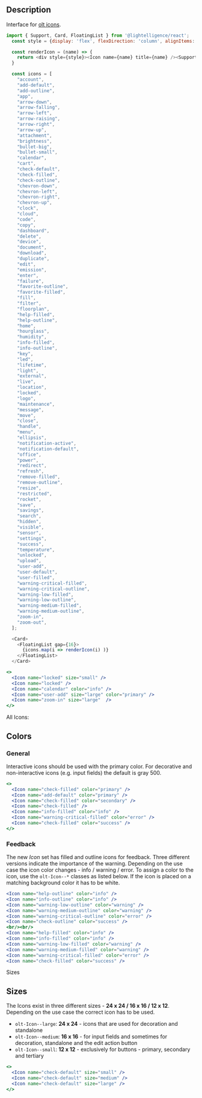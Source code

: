 ## Description

Interface for [olt icons](https://lightelligence-io.github.io/styles/#icon).

```js noeditor
import { Support, Card, FloatingList } from '@lightelligence/react';
  const style = {display: 'flex', flexDirection: 'column', alignItems: 'center', minWidth: '125px',  minHeight: '40px'};

  const renderIcon = (name) => {
    return <div style={style}><Icon name={name} title={name} /><Support>{name}</Support></div>
  }

  const icons = [
    "account",
    "add-default",
    "add-outline",
    "app",
    "arrow-down",
    "arrow-falling",
    "arrow-left",
    "arrow-raising",
    "arrow-right",
    "arrow-up",
    "attachment",
    "brightness",
    "bullet-big",
    "bullet-small",
    "calendar",
    "cart",
    "check-default",
    "check-filled",
    "check-outline",
    "chevron-down",
    "chevron-left",
    "chevron-right",
    "chevron-up",
    "clock",
    "cloud",
    "code",
    "copy",
    "dashboard",
    "delete",
    "device",
    "document",
    "download",
    "duplicate",
    "edit",
    "emission",
    "enter",
    "failure",
    "favorite-outline",
    "favorite-filled",
    "fill",
    "filter",
    "floorplan",
    "help-filled",
    "help-outline",
    "home",
    "hourglass",
    "humidity",
    "info-filled",
    "info-outline",
    "key",
    "led",
    "lifetime",
    "light",
    "external",
    "live",
    "location",
    "locked",
    "logo",
    "maintenance",
    "message",
    "move",
    "close",
    "handle",
    "menu",
    "ellipsis",
    "notification-active",
    "notification-default",
    "office",
    "power",
    "redirect",
    "refresh",
    "remove-filled",
    "remove-outline",
    "resize",
    "restricted",
    "rocket",
    "save",
    "savings",
    "search",
    "hidden",
    "visible",
    "sensor",
    "settings",
    "success",
    "temperature",
    "unlocked",
    "upload",
    "user-add",
    "user-default",
    "user-filled",
    "warning-critical-filled",
    "warning-critical-outline",
    "warning-low-filled",
    "warning-low-outline",
    "warning-medium-filled",
    "warning-medium-outline",
    "zoom-in",
    "zoom-out",
  ];

  <Card>
    <FloatingList gap={16}>
      {icons.map(i => renderIcon(i) )}
    </FloatingList>
  </Card>
```


```jsx
<>
  <Icon name="locked" size="small" />
  <Icon name="locked" />
  <Icon name="calendar" color="info" />
  <Icon name="user-add" size="large" color="primary" />
  <Icon name="zoom-in" size="large"  />
</>
```

All Icons:
## Colors

### General

Interactive icons should be used with the primary color.
For decorative and non-interactive icons (e.g. input fields) the default is gray 500.

```jsx
<>
  <Icon name="check-filled" color="primary" />
  <Icon name="add-default" color="primary" />
  <Icon name="check-filled" color="secondary" />
  <Icon name="check-filled" />
  <Icon name="info-filled" color="info" />
  <Icon name="warning-critical-filled" color="error" />
  <Icon name="check-filled" color="success" />
</>
```
### Feedback

The new *Icon* set has filled and outline icons for feedback.
Three different versions indicate the importance of the warning.
Depending on the use case the icon color changes - info / warning / error.
To assign a color to the icon, use the `olt-Icon--*` classes as listed below.
If the icon is placed on a matching background color it has to be white.

```jsx
<Icon name="help-outline" color="info" />
<Icon name="info-outline" color="info" />
<Icon name="warning-low-outline" color="warning" />
<Icon name="warning-medium-outline" color="warning" />
<Icon name="warning-critical-outline" color="error" />
<Icon name="check-outline" color="success" />
<br/><br/>
<Icon name="help-filled" color="info" />
<Icon name="info-filled" color="info" />
<Icon name="warning-low-filled" color="warning" />
<Icon name="warning-medium-filled" color="warning" />
<Icon name="warning-critical-filled" color="error" />
<Icon name="check-filled" color="success" />
```

Sizes

## Sizes

The Icons exist in three different sizes - **24 x 24 / 16 x 16 / 12 x 12**.
Depending on the use case the correct icon has to be used.

* `olt-Icon--large`: **24 x 24** - icons that are used for decoration and standalone
* `olt-Icon--medium`: **16 x 16** - for input fields and sometimes for decoration, standalone and the edit action button
* `olt-Icon--small`: **12 x 12** - exclusively for buttons - primary, secondary and tertiary

```jsx
<>
  <Icon name="check-default" size="small" />
  <Icon name="check-default" size="medium" />
  <Icon name="check-default" size="large" />
</>
```




